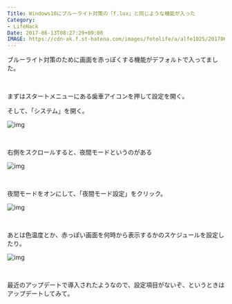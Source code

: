 ```yaml
---
Title: Windows10にブルーライト対策の「f.lux」と同じような機能が入った
Category:
- LifeHack
Date: 2017-06-13T08:27:29+09:00
IMAGE: https://cdn-ak.f.st-hatena.com/images/fotolife/a/alfe1025/20170606/20170606070231.png
---
```



ブルーライト対策のために画面を赤っぽくする機能がデフォルトで入ってました。 

 

まずはスタートメニューにある歯車アイコンを押して設定を開く。

そして、「システム」を開く。

![img](https://cdn-ak.f.st-hatena.com/images/fotolife/a/alfe1025/20170606/20170606065924.png)

 

右側をスクロールすると、夜間モードというのがある

![img](https://cdn-ak.f.st-hatena.com/images/fotolife/a/alfe1025/20170606/20170606065948.png)

 

夜間モードをオンにして、「夜間モード設定」をクリック。

![img](https://cdn-ak.f.st-hatena.com/images/fotolife/a/alfe1025/20170606/20170606070019.png)

 

あとは色温度とか、赤っぽい画面を何時から表示するかのスケジュールを設定したり。

![img](https://cdn-ak.f.st-hatena.com/images/fotolife/a/alfe1025/20170606/20170606070231.png)

 

最近のアップデートで導入されたようなので、設定項目がないぞ、というときはアップデートしてみて。
